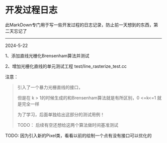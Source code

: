 # 开发过程日志

此MarkDown专门用于写一些开发过程的日志记录，防止前一天想到的东西，第二天忘记了



------------

2024-5-22

1、添加直线光栅化Brensenham算法并测试

2、增加光栅化直线的单元测试工程 test/line_rasterize_test.cc

注意：

> 引入了一个暴力光栅直线的接口，
>
> 但是在 k > 1的时候生成的和Brensenham算法就是有所区别，0 <=k<=1 就是完全一样
>
> 为了学习，后面单独给出这部分的测试用例！
>
> TODO： 后续有空还想给这两个算法做时间基准测试

TODO: 因为引入新的Pixel类，看看以前的绘制一个点有没有接口可以优化的



